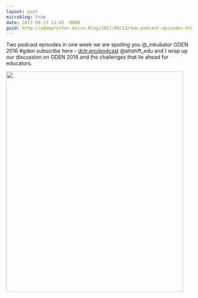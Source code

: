 ```yaml
---
layout: post
microblog: true
date: 2017-08-13 12:45 -0000
guid: http://adamprocter.micro.blog/2017/08/13/two-podcast-episodes.html
---
```

Two podcast episodes in one week we are spoiling you @_inkubator GDEN 2016 #gden subscribe here - [dctr.pro/podcast](http://dctr.pro/podcast) @altshift_edu and I wrap up our discussion on GDEN 2016 and the challenges that lie ahead for educators.

<img src="http://discursive.adamprocter.co.uk/uploads/2017/effb4550a1.jpg" width="480" height="600" />
